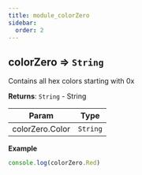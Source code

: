 ```yaml
---
title: module_colorZero
sidebar:
  order: 2
---
```




## colorZero ⇒ <code>String</code>
Contains all hex colors starting with 0x

**Returns**: <code>String</code> - String  

| Param | Type |
| --- | --- |
| colorZero.Color | <code>String</code> | 

**Example**  
```js
console.log(colorZero.Red)
```
